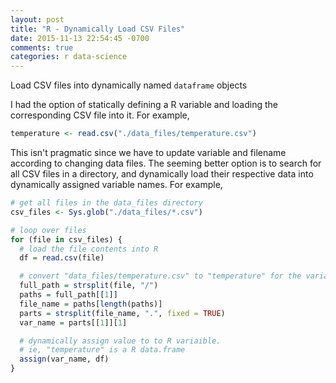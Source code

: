 ```yaml
---
layout: post
title: "R - Dynamically Load CSV Files"
date: 2015-11-13 22:54:45 -0700
comments: true
categories: r data-science
---
```


Load CSV files into dynamically named `dataframe` objects

I had the option of statically defining a R variable and loading the
corresponding CSV file into it. For example,

``` r
temperature <- read.csv("./data_files/temperature.csv")
```

This isn't pragmatic since we have to update variable and filename
according to changing data files. The seeming better option is to search
for all CSV files in a directory, and dynamically load their respective data
into dynamically assigned variable names. For example,

``` r
# get all files in the data_files directory
csv_files <- Sys.glob("./data_files/*.csv")

# loop over files
for (file in csv_files) {
  # load the file contents into R
  df = read.csv(file)

  # convert "data_files/temperature.csv" to "temperature" for the variable name
  full_path = strsplit(file, "/")
  paths = full_path[[1]]
  file_name = paths[length(paths)]
  parts = strsplit(file_name, ".", fixed = TRUE)
  var_name = parts[[1]][1]

  # dynamically assign value to to R variaible.
  # ie, "temperature" is a R data.frame
  assign(var_name, df)
}
```
